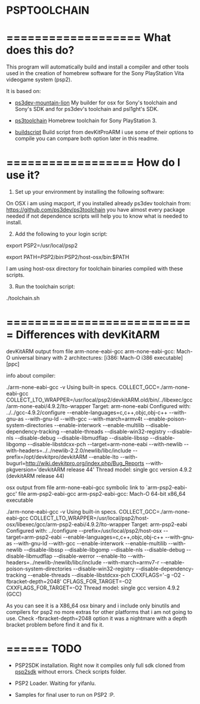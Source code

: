 PSPTOOLCHAIN
============
 
===================
 What does this do?
===================
 
  This program will automatically build and install a compiler and other
  tools used in the creation of homebrew software for the Sony PlayStation Vita
  videogame system (psp2).
  
  It is based on:
  
  * [ps3dev-mountain-lion](https://github.com/bigboss-ps3dev/ps3dev-mountain-lion) My builder for osx for Sony's toolchain and Sony's SDK and for ps3dev's toolchain and psl1ght's SDK.
  
  * [ps3toolchain](https://github.com/ps3dev/ps3toolchain) Homebrew toolchain for Sony PlayStation 3.
  
  * [buildscript](https://github.com/devkitPro/buildscripts)  Build script from devKitProARM i use some of their options to compile you can compare both option later in this readme.
  
 ==================
  How do I use it?
 ==================

 1) Set up your environment by installing the following software:

  
  On OSX i am using macport, if you installed already ps3dev toolchain from:
   https://github.com/ps3dev/ps3toolchain 
  you have almost every package needed if not dependence scripts will help you to know what is needed to install.


 2) Add the following to your login script:

  export PSP2=/usr/local/psp2

  export PATH=$PSP2/bin:$PSP2/host-osx/bin:$PATH
  
  I am using host-osx directory for toolchain binaries compiled with these scripts.

 3) Run the toolchain script:

  ./toolchain.sh
  
  ===========================
   Differences with devKitARM
  ===========================
  
  
  devKitARM output from file arm-none-eabi-gcc
  arm-none-eabi-gcc: Mach-O universal binary with 2 architectures: [i386: Mach-O i386 executable] [ppc]
  
  info about compiler:
  
  ./arm-none-eabi-gcc -v
  Using built-in specs.
  COLLECT_GCC=./arm-none-eabi-gcc
  COLLECT_LTO_WRAPPER=/usr/local/psp2/devkitARM.old/bin/../libexec/gcc/arm-none-eabi/4.9.2/lto-wrapper
  Target: arm-none-eabi
  Configured with: ../../gcc-4.9.2/configure --enable-languages=c,c++,objc,obj-c++ --with-gnu-as --with-gnu-ld --with-gcc --with-march=armv4t --enable-poison-system-directories --enable-interwork --enable-multilib --disable-dependency-tracking --enable-threads --disable-win32-registry --disable-nls --disable-debug --disable-libmudflap --disable-libssp --disable-libgomp --disable-libstdcxx-pch --target=arm-none-eabi --with-newlib --with-headers=../../newlib-2.2.0/newlib/libc/include --prefix=/opt/devkitpro/devkitARM --enable-lto --with-bugurl=http://wiki.devkitpro.org/index.php/Bug_Reports --with-pkgversion='devkitARM release 44'
  Thread model: single
  gcc version 4.9.2 (devkitARM release 44)
  
  osx output from file arm-none-eabi-gcc
  symbolic link to `arm-psp2-eabi-gcc'
  file arm-psp2-eabi-gcc
  arm-psp2-eabi-gcc: Mach-O 64-bit x86_64 executable
  
  ./arm-none-eabi-gcc -v
  Using built-in specs.
  COLLECT_GCC=./arm-none-eabi-gcc
  COLLECT_LTO_WRAPPER=/usr/local/psp2/host-osx/libexec/gcc/arm-psp2-eabi/4.9.2/lto-wrapper
  Target: arm-psp2-eabi
  Configured with: ../configure --prefix=/usr/local/psp2/host-osx --target=arm-psp2-eabi --enable-languages=c,c++,objc,obj-c++ --with-gnu-as --with-gnu-ld --with-gcc --enable-interwork --enable-multilib --with-newlib --disable-libssp --disable-libgomp --disable-nls --disable-debug --disable-libmudflap --disable-werror --enable-lto --with-headers=../newlib-/newlib/libc/include --with-march=armv7-r --enable-poison-system-directories --disable-win32-registry --disable-dependency-tracking --enable-threads --disable-libstdcxx-pch CXXFLAGS='-g -O2 -fbracket-depth=2048' CFLAGS_FOR_TARGET=-O2 CXXFLAGS_FOR_TARGET=-O2
  Thread model: single
  gcc version 4.9.2 (GCC)
  
  As you can see it is a X86_64 osx binary and i include only binutils and compilers for psp2 no more extras for other platforms that i am not going to use. Check -fbracket-depth=2048 option it was a nightmare with a depth bracket problem before find it and fix it.
  
  
 ======
  TODO
 ======
 
  * PSP2SDK installation. Right now it compiles only full sdk cloned from [psp2sdk](https://github.com/173210/psp2sdk) without errors. Check scripts folder.
  
  * PSP2 Loader. Waiting for yifanlu.
  
  * Samples for final user to run on PSP2 :P.
  
  

